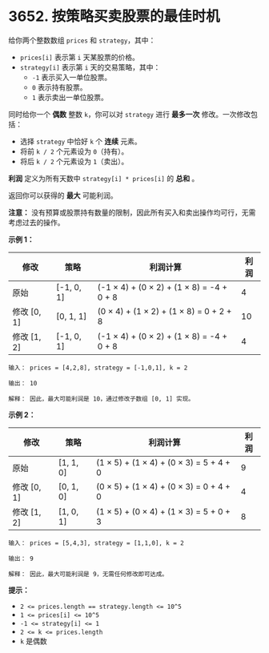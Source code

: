 # 3652. 按策略买卖股票的最佳时机

给你两个整数数组 `prices` 和 `strategy`，其中：

- `prices[i]` 表示第 `i` 天某股票的价格。
- `strategy[i]` 表示第 `i` 天的交易策略，其中：
  - `-1` 表示买入一单位股票。
  - `0` 表示持有股票。
  - `1` 表示卖出一单位股票。

同时给你一个 **偶数** 整数 `k`，你可以对 `strategy` 进行 **最多一次** 修改。一次修改包括：

- 选择 `strategy` 中恰好 `k` 个 **连续** 元素。
- 将前 `k / 2` 个元素设为 `0`（持有）。
- 将后 `k / 2` 个元素设为 `1`（卖出）。

**利润** 定义为所有天数中 `strategy[i] * prices[i]` 的 **总和** 。

返回你可以获得的 **最大** 可能利润。

**注意：** 没有预算或股票持有数量的限制，因此所有买入和卖出操作均可行，无需考虑过去的操作。

**示例 1：**

| 修改        | 策略       | 利润计算                                  | 利润 |
| ----------- | ---------- | ----------------------------------------- | ---- |
| 原始        | [-1, 0, 1] | (-1 × 4) + (0 × 2) + (1 × 8) = -4 + 0 + 8 | 4    |
| 修改 [0, 1] | [0, 1, 1]  | (0 × 4) + (1 × 2) + (1 × 8) = 0 + 2 + 8   | 10   |
| 修改 [1, 2] | [-1, 0, 1] | (-1 × 4) + (0 × 2) + (1 × 8) = -4 + 0 + 8 | 4    |

```()
输入： prices = [4,2,8], strategy = [-1,0,1], k = 2

输出： 10

解释： 因此，最大可能利润是 10，通过修改子数组 [0, 1] 实现。
```

**示例 2：**

| 修改        | 策略      | 利润计算                                | 利润 |
| ----------- | --------- | --------------------------------------- | ---- |
| 原始        | [1, 1, 0] | (1 × 5) + (1 × 4) + (0 × 3) = 5 + 4 + 0 | 9    |
| 修改 [0, 1] | [0, 1, 0] | (0 × 5) + (1 × 4) + (0 × 3) = 0 + 4 + 0 | 4    |
| 修改 [1, 2] | [1, 0, 1] | (1 × 5) + (0 × 4) + (1 × 3) = 5 + 0 + 3 | 8    |

```()
输入： prices = [5,4,3], strategy = [1,1,0], k = 2

输出： 9

解释： 因此，最大可能利润是 9，无需任何修改即可达成。
```

**提示：**

- `2 <= prices.length == strategy.length <= 10^5`
- `1 <= prices[i] <= 10^5`
- `-1 <= strategy[i] <= 1`
- `2 <= k <= prices.length`
- `k` 是偶数
